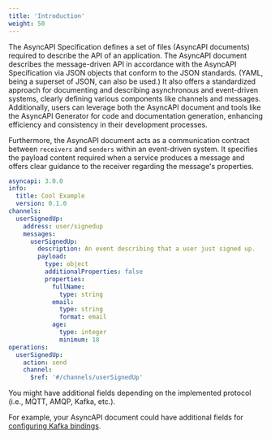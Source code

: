 ```yaml
---
title: 'Introduction'
weight: 50
---
```


The AsyncAPI Specification defines a set of files (AsyncAPI documents) required to describe the API of an application. The AsyncAPI document describes the message-driven API in accordance with the AsyncAPI Specification via JSON objects that conform to the JSON standards. (YAML, being a superset of JSON, can also be used.) It also offers a standardized approach for documenting and describing asynchronous and event-driven systems, clearly defining various components like channels and messages. Additionally, users can leverage both the AsyncAPI document and tools like the AsyncAPI Generator for code and documentation generation, enhancing efficiency and consistency in their development processes.

Furthermore, the AsyncAPI document acts as a communication contract between `receivers` and `senders` within an event-driven system. It specifies the payload content required when a service produces a message and offers clear guidance to the receiver regarding the message's properties.

```YAML
asyncapi: 3.0.0
info:
  title: Cool Example
  version: 0.1.0
channels:
  userSignedUp:
    address: user/signedup
    messages:
      userSignedUp:
        description: An event describing that a user just signed up.
        payload:
          type: object
          additionalProperties: false
          properties:
            fullName:
              type: string
            email:
              type: string
              format: email
            age:
              type: integer
              minimum: 18
operations: 
  userSignedUp:
    action: send
    channel: 
      $ref: '#/channels/userSignedUp'
```

<Remember>
You might have additional fields depending on the implemented protocol (i.e., MQTT, AMQP, Kafka, etc.). 
  
For example, your AsyncAPI document could have additional fields for <a href= "https://github.com/asyncapi/bindings/tree/master/kafka">configuring Kafka bindings</a>.
</Remember>
